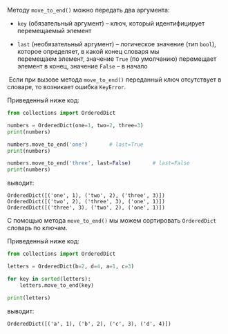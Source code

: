 

Методу `move_to_end()` можно передать два аргумента:

- `key` (обязательный аргумент) – ключ, который идентифицирует перемещаемый элемент
    
- `last` (необязательный аргумент) – логическое значение (тип `bool`), которое определяет, в какой конец словаря мы перемещаем элемент, значение `True` (по умолчанию) перемещает элемент в конец, значение `False` – в начало
    

 Если при вызове метода `move_to_end()` переданный ключ отсутствует в словаре, то возникает ошибка `KeyError`.

Приведенный ниже код:

```python
from collections import OrderedDict

numbers = OrderedDict(one=1, two=2, three=3)
print(numbers)

numbers.move_to_end('one')       # last=True
print(numbers)

numbers.move_to_end('three', last=False)       # last=False
print(numbers)
```

выводит:

```no-highlight
OrderedDict([('one', 1), ('two', 2), ('three', 3)])
OrderedDict([('two', 2), ('three', 3), ('one', 1)])
OrderedDict([('three', 3), ('two', 2), ('one', 1)])
```

С помощью метода `move_to_end()` мы можем сортировать `OrderedDict` словарь по ключам.

Приведенный ниже код:

```python
from collections import OrderedDict

letters = OrderedDict(b=2, d=4, a=1, c=3)

for key in sorted(letters):
    letters.move_to_end(key)

print(letters)
```

выводит:

```no-highlight
OrderedDict([('a', 1), ('b', 2), ('c', 3), ('d', 4)])
```
